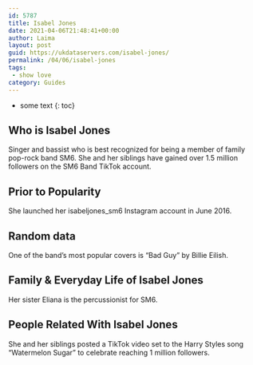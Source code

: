 ```yaml
---
id: 5787
title: Isabel Jones
date: 2021-04-06T21:48:41+00:00
author: Laima
layout: post
guid: https://ukdataservers.com/isabel-jones/
permalink: /04/06/isabel-jones
tags:
 - show love
category: Guides
---
```


* some text
{: toc}


## Who is Isabel Jones
                  
                  
                  
Singer and bassist who is best recognized for being a member of family pop-rock band SM6. She and her siblings have gained over 1.5 million followers on the SM6 Band TikTok account. 
                  
              
            
              
            
                
                
                
## Prior to Popularity
                  
                  
                  
She launched her isabeljones_sm6 Instagram account in June 2016. 
                  
              
            
              
            
                
                
                
## Random data
                  
                  
                  
One of the band&#8217;s most popular covers is &#8220;Bad Guy&#8221; by Billie Eilish. 
                  
              
            
              
            
                
                
                
## Family & Everyday Life of Isabel Jones
                  
                  
                  
Her sister Eliana is the percussionist for SM6. 
                  
              
            
              
            
                
                
                
## People Related With Isabel Jones
                  
                  
                  
She and her siblings posted a TikTok video set to the Harry Styles song &#8220;Watermelon Sugar&#8221; to celebrate reaching 1 million followers. 
                  
              
            
              
            
                
              
            
              
              
            
            
              
            
          
          
          
